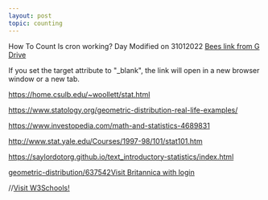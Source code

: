 ```yaml
---
layout: post
topic: counting
---
```


How To Count
Is cron working?
Day 
Modified on 31012022
<a href="https://drive.google.com/file/d/1-B1OktSrWtM-N9G5ViuwfwsNEI43Jz31/view?usp=sharing" target="_blank">Bees link from G Drive</a>
<p>If you set the target attribute to "_blank", the link will open in a new browser window or a new tab.</p>

<a href="https://home.csulb.edu/~woollett/stat.html" target="_blank">https://home.csulb.edu/~woollett/stat.html</a>  

<a href="https://www.statology.org/geometric-distribution-real-life-examples/" target="_blank">https://www.statology.org/geometric-distribution-real-life-examples/</a>  

<a href="https://www.investopedia.com/math-and-statistics-4689831" target="_blank">https://www.investopedia.com/math-and-statistics-4689831</a>  

<a href="http://www.stat.yale.edu/Courses/1997-98/101/stat101.htm" target="_blank">http://www.stat.yale.edu/Courses/1997-98/101/stat101.htm</a>  

 <a href="https://saylordotorg.github.io/text_introductory-statistics/index.html" target="_blank">https://saylordotorg.github.io/text_introductory-statistics/index.html</a>   
 
<a href="https://library.eb.co.uk/levels/adult/article/geometric-distribution/637542" target="_blank">geometric-distribution/637542Visit Britannica with login</a>    

//<a href="https://www.w3schools.com/" target="_blank">Visit W3Schools!</a>    

